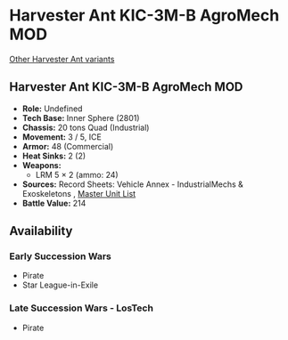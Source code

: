 # Harvester Ant KIC-3M-B AgroMech MOD 

[Other Harvester Ant variants](../harvester_ant.md) 

## Harvester Ant KIC-3M-B AgroMech MOD 

- **Role:** Undefined 
- **Tech Base:** Inner Sphere (2801) 
- **Chassis:** 20 tons Quad (Industrial) 
- **Movement:** 3 / 5, ICE 
- **Armor:** 48 (Commercial) 
- **Heat Sinks:** 2 (2) 
- **Weapons:** 
  - LRM 5 × 2 (ammo: 24) 
- **Sources:** Record Sheets: Vehicle Annex - IndustrialMechs & Exoskeletons , [Master Unit List](http://masterunitlist.info/Unit/Details/7153) 
- **Battle Value:** 214 

## Availability 

### Early Succession Wars 

- Pirate 
- Star League-in-Exile 

### Late Succession Wars - LosTech 

- Pirate 

